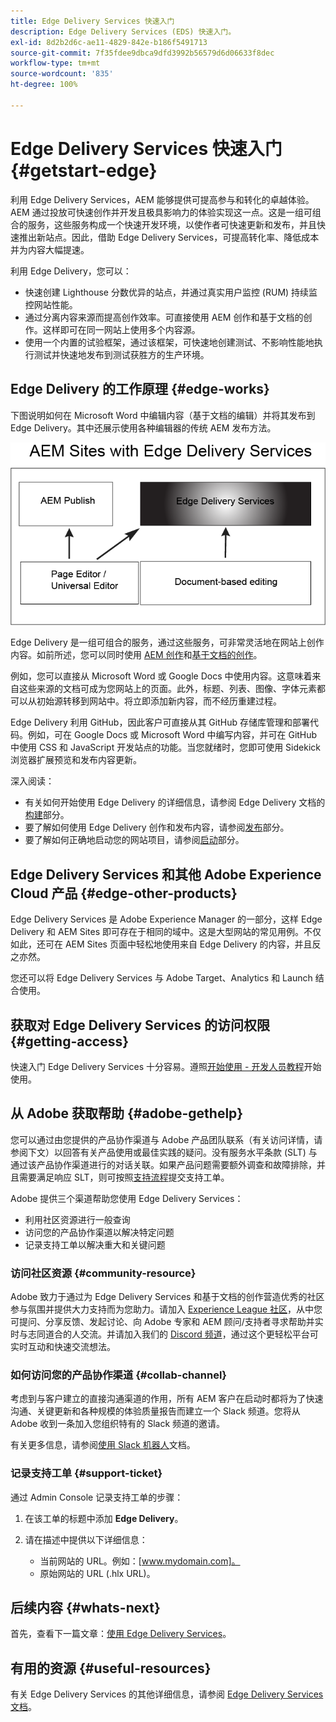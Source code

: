 ```yaml
---
title: Edge Delivery Services 快速入门
description: Edge Delivery Services (EDS) 快速入门。
exl-id: 8d2b2d6c-ae11-4829-842e-b186f5491713
source-git-commit: 7f35fdee9dbca9dfd3992b56579d6d06633f8dec
workflow-type: tm+mt
source-wordcount: '835'
ht-degree: 100%

---
```


# Edge Delivery Services 快速入门 {#getstart-edge}

利用 Edge Delivery Services，AEM 能够提供可提高参与和转化的卓越体验。AEM 通过投放可快速创作并开发且极具影响力的体验实现这一点。这是一组可组合的服务，这些服务构成一个快速开发环境，以使作者可快速更新和发布，并且快速推出新站点。因此，借助 Edge Delivery Services，可提高转化率、降低成本并为内容大幅提速。

利用 Edge Delivery，您可以：

* 快速创建 Lighthouse 分数优异的站点，并通过真实用户监控 (RUM) 持续监控网站性能。
* 通过分离内容来源而提高创作效率。可直接使用 AEM 创作和基于文档的创作。这样即可在同一网站上使用多个内容源。
* 使用一个内置的试验框架，通过该框架，可快速地创建测试、不影响性能地执行测试并快速地发布到测试获胜方的生产环境。

## Edge Delivery 的工作原理 {#edge-works}

下图说明如何在 Microsoft Word 中编辑内容（基于文档的编辑）并将其发布到 Edge Delivery。其中还展示使用各种编辑器的传统 AEM 发布方法。

![Edge Delivery 架构](assets/edgedelivery.png)

Edge Delivery 是一组可组合的服务，通过这些服务，可非常灵活地在网站上创作内容。如前所述，您可以同时使用 [AEM 创作](/help/sites-authoring/author.md)和[基于文档的创作](https://www.hlx.live/docs/authoring)。

例如，您可以直接从 Microsoft Word 或 Google Docs 中使用内容。这意味着来自这些来源的文档可成为您网站上的页面。此外，标题、列表、图像、字体元素都可以从初始源转移到网站中。将立即添加新内容，而不经历重建过程。

Edge Delivery 利用 GitHub，因此客户可直接从其 GitHub 存储库管理和部署代码。例如，可在 Google Docs 或 Microsoft Word 中编写内容，并可在 GitHub 中使用 CSS 和 JavaScript 开发站点的功能。当您就绪时，您即可使用 Sidekick 浏览器扩展预览和发布内容更新。

深入阅读：

* 有关如何开始使用 Edge Delivery 的详细信息，请参阅 Edge Delivery 文档的[构建](https://www.hlx.live/docs/#build)部分。
* 要了解如何使用 Edge Delivery 创作和发布内容，请参阅[发布](https://www.hlx.live/docs/authoring)部分。
* 要了解如何正确地启动您的网站项目，请参阅[启动](https://www.hlx.live/docs/#launch)部分。

## Edge Delivery Services 和其他 Adobe Experience Cloud 产品 {#edge-other-products}

Edge Delivery Services 是 Adobe Experience Manager 的一部分，这样 Edge Delivery 和 AEM Sites 即可存在于相同的域中。这是大型网站的常见用例。不仅如此，还可在 AEM Sites 页面中轻松地使用来自 Edge Delivery 的内容，并且反之亦然。

您还可以将 Edge Delivery Services 与 Adobe Target、Analytics 和 Launch 结合使用。

## 获取对 Edge Delivery Services 的访问权限 {#getting-access}

快速入门 Edge Delivery Services 十分容易。遵照[开始使用 - 开发人员教程](https://www.hlx.live/developer/tutorial)开始使用。

## 从 Adobe 获取帮助 {#adobe-gethelp}

您可以通过由您提供的产品协作渠道与 Adobe 产品团队联系（有关访问详情，请参阅下文）以回答有关产品使用或最佳实践的疑问。没有服务水平条款 (SLT) 与通过该产品协作渠道进行的对话关联。如果产品问题需要额外调查和故障排除，并且需要满足响应 SLT，则可按照[支持流程](https://experienceleague.adobe.com/?lang=en&amp;support-tab=home#support)提交支持工单。

Adobe 提供三个渠道帮助您使用 Edge Delivery Services：

* 利用社区资源进行一般查询
* 访问您的产品协作渠道以解决特定问题
* 记录支持工单以解决重大和关键问题

### 访问社区资源 {#community-resource}

Adobe 致力于通过为 Edge Delivery Services 和基于文档的创作营造优秀的社区参与氛围并提供大力支持而为您助力。请加入 [Experience League 社区](https://adobe.ly/3Q6kTKl)，从中您可提问、分享反馈、发起讨论、向 Adobe 专家和 AEM 顾问/支持者寻求帮助并实时与志同道合的人交流。并请加入我们的 [Discord 频道](https://discord.gg/aem-live)，通过这个更轻松平台可实时互动和快速交流想法。

### 如何访问您的产品协作渠道 {#collab-channel}

考虑到与客户建立的直接沟通渠道的作用，所有 AEM 客户在启动时都将为了快速沟通、关键更新和各种规模的体验质量报告而建立一个 Slack 频道。您将从 Adobe 收到一条加入您组织特有的 Slack 频道的邀请。

有关更多信息，请参阅[使用 Slack 机器人](https://www.hlx.live/docs/slack)文档。

### 记录支持工单 {#support-ticket}

通过 Admin Console 记录支持工单的步骤：

1. 在该工单的标题中添加 **Edge Delivery**。
2. 请在描述中提供以下详细信息：

   * 当前网站的 URL。例如：[www.mydomain.com]。
   * 原始网站的 URL (.hlx URL)。

## 后续内容 {#whats-next}

首先，查看下一篇文章：[使用 Edge Delivery Services](/help/edge/using.md)。

## 有用的资源 {#useful-resources}

有关 Edge Delivery Services 的其他详细信息，请参阅 [Edge Delivery Services 文档](https://www.hlx.live/docs/)。
